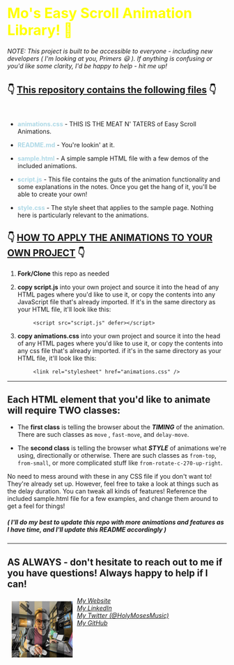 
# <font size="6" color="yellow">Mo's <b>Easy Scroll Animation</b> Library!  🚀 </font>

###### _NOTE: This project is built to be accessible to everyone - including new developers ( I'm looking at you, Primers_ 😃 ). _If anything is confusing or you'd like some clarity, I'd be happy to help - hit me up!_


## 👇 <ins>This repository contains the following files</ins> 👇
<br>
<font color="lightblue">

- **animations.css** </font>- THIS IS THE MEAT N' TATERS of Easy Scroll Animations. 

<font color="lightblue">

- **README.md** </font> - You're lookin' at it. 

<font color="lightblue">

- **sample.html** </font> - A simple sample HTML file with a few demos of the included animations. 

<font color="lightblue">

- **script.js** </font> - This file contains the guts of the animation functionality and some explanations in the notes. Once you get the hang of it, you'll be able to create your own!
    
<font color="lightblue">

- **style.css** </font> - The style sheet that applies to the sample page. Nothing here is particularly relevant to the animations. 

## 👇 <ins>HOW TO APPLY THE ANIMATIONS TO YOUR OWN PROJECT</ins> 👇

1. **Fork/Clone** this repo as needed
2. **copy script.js** into your own project and source it into the head of any HTML pages where you'd like to use it, or copy the contents into any JavaScript file that's already imported. If it's in the same directory as your HTML file, it'll look like this:
            
            <script src="script.js" defer></script>

3. **copy animations.css** into your own project and source it into the head of any HTML pages where you'd like to use it, or copy the contents into any css file that's already imported. if it's in the same directory as your HTML file, it'll look like this:

            <link rel="stylesheet" href="animations.css" />
---
## Each HTML element that you'd like to animate will require TWO classes:

- The **first class** is telling the browser about the ***TIMING*** of the animation. There are such classes as ```move``` , ```fast-move```, and ```delay-move```.

- The **second class** is telling the browser what ***STYLE*** of animations we're using, directionally or otherwise. There are such classes as ```from-top```, ```from-small```, or more complicated stuff like ```from-rotate-c-270-up-right```.

No need to mess around with these in any CSS file if you don't want to! They're already set up. However, feel free to take a look at things such as the delay duration. You can tweak all kinds of features! Reference the included sample.html file for a few examples, and change them around to get a feel for things!

##### _( I'll do my best to update this repo with more animations and features as I have time, and I'll update this README accordingly )_

---
## AS ALWAYS - don't hesitate to reach out to me if you have questions! Always happy to help if I can!


<img align="left" src="readme-signature-pic.png" alt="mo" style="width:140px; margin: 10px">


_[My Website](chrismochinski.com)_ <br />
_[My LinkedIn](https://www.linkedin.com/in/chrismochinski/)_ <br />
_[My Twitter (@HolyMosesMusic)](https://twitter.com/holymosesmusic)_ <br />
_[My GitHub](https://github.com/chrismochinski)_ <br />